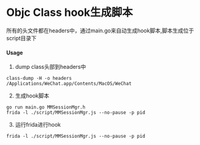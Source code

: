 # Objc Class hook生成脚本
所有的头文件都在headers中，通过main.go来自动生成hook脚本,脚本生成位于script目录下

#### Usage
1. dump class头部到headers中
```
class-dump -H -o headers /Applications/WeChat.app/Contents/MacOS/WeChat
```
2. 生成hook脚本
```
go run main.go MMSessionMgr.h
frida -l ./script/MMSessionMgr.js --no-pause -p pid
```
3. 运行frida进行hook
```
frida -l ./script/MMSessionMgr.js --no-pause -p pid
```
